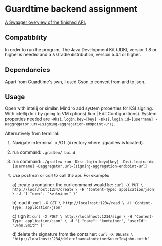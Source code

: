 
# Guardtime backend assignment
[A Swagger overview of the finished API.](https://app.swaggerhub.com/apis/Assigments/GuardTime/1.0.0) 

## Compatibility
In order to run the program, The Java Development Kit (JDK), version 1.8 or higher is needed and a A Gradle distribution, version 5.4.1 or higher.

## Dependancies
Apart from Guardtime's own, I used Gson to convert from and to json.

## Usage
Open with intellij or similar. Mind to add system properties for KSI signing. With intellij do it by going to VM options( Run | Edit Configurations). System properties needed are `-Dksi.login.key=[key] -Dksi.login.id=[username] -Daggregator.url=[signing-aggregation-endpoint-url]`.

Alternatively from terminal:
1. Navigate in terminal to /GT (directory where ./gradlew is located).
2. run command: `.gradlew/ build`
3. run command:  `./gradlew run -Dksi.login.key=[key] -Dksi.login.id=[username] -Daggregator.url=[signing-aggregation-endpoint-url]`
4. Use postman or curl to call the api. For example:

     a) create a container, the curl command would be: `curl -X PUT \
      http://localhost:1234/create \
      -H 'Content-Type: application/json' \
      -d '{
      "name": "konteiner"
    }'`

    b) read it: `curl -X GET \
      http://localhost:1234/read \
      -H 'Content-Type: application/json' `

    c) sign it: `curl -X POST \
      http://localhost:1234/sign \
      -H 'Content-Type: application/json' \
      -d '{
      "name": "konteiner",
      "userId": "John.Smith"
    }'`

    d) delete the signature from the container: `curl -X DELETE \
      'http://localhost:1234/delete?name=konteiner&userId=john.smith' `
